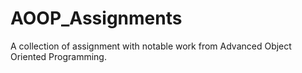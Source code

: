 # AOOP_Assignments
A collection of assignment with notable work from Advanced Object Oriented Programming.

